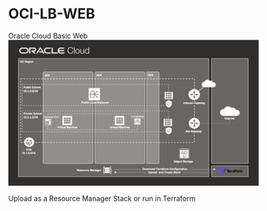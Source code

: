 # OCI-LB-WEB
Oracle Cloud Basic Web
![image](oci.png)

Upload as a Resource Manager Stack or run in Terraform
